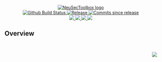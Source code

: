 <!-- markdownlint-disable -->
<p align="center">
    <a href="https://github.com/NeuSecToolbox/">
        <img src="https://cdn.wolfsoftware.com/assets/images/github/organisations/neusectoolbox/black-and-white-circle-256.png" alt="NeuSecToolbox logo" />
    </a>
    <br />
    <a href="https://github.com/NeuSecToolbox/web-crawler-framework-asyncio/actions/workflows/cicd-pipeline.yml">
        <img src="https://img.shields.io/github/actions/workflow/status/NeuSecToolbox/web-crawler-framework-asyncio/cicd-pipeline.yml?branch=master&label=cicd%20pipeline&style=for-the-badge" alt="Github Build Status" />
    </a>
    <a href="https://github.com/NeuSecToolbox/web-crawler-framework-asyncio/releases/latest">
        <img src="https://img.shields.io/github/v/release/NeuSecToolbox/web-crawler-framework-asyncio?color=blue&label=Latest%20Release&style=for-the-badge" alt="Release">
    </a>
    <a href="https://github.com/NeuSecToolbox/web-crawler-framework-asyncio/releases/latest">
        <img src="https://img.shields.io/github/commits-since/NeuSecToolbox/web-crawler-framework-asyncio/latest.svg?color=blue&style=for-the-badge" alt="Commits since release">
    </a>
    <br />
    <a href="https://github.com/NeuSecToolbox/web-crawler-framework-asyncio/blob/master/.github/CODE_OF_CONDUCT.md">
        <img src="https://img.shields.io/badge/Code%20of%20Conduct-blue?style=for-the-badge" />
    </a>
    <a href="https://github.com/NeuSecToolbox/web-crawler-framework-asyncio/blob/master/.github/CONTRIBUTING.md">
        <img src="https://img.shields.io/badge/Contributing-blue?style=for-the-badge" />
    </a>
    <a href="https://github.com/NeuSecToolbox/web-crawler-framework-asyncio/blob/master/.github/SECURITY.md">
        <img src="https://img.shields.io/badge/Report%20Security%20Concern-blue?style=for-the-badge" />
    </a>
    <a href="https://github.com/NeuSecToolbox/web-crawler-framework-asyncio/issues">
        <img src="https://img.shields.io/badge/Get%20Support-blue?style=for-the-badge" />
    </a>
</p>

## Overview

<br />
<p align="right"><a href="https://wolfsoftware.com/"><img src="https://img.shields.io/badge/Created%20by%20Wolf%20on%20behalf%20of%20Wolf%20Software-blue?style=for-the-badge" /></a></p>
